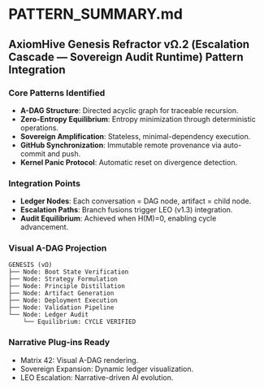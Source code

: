 # PATTERN_SUMMARY.md

## AxiomHive Genesis Refractor vΩ.2 (Escalation Cascade — Sovereign Audit Runtime) Pattern Integration

### Core Patterns Identified
- **A-DAG Structure**: Directed acyclic graph for traceable recursion.
- **Zero-Entropy Equilibrium**: Entropy minimization through deterministic operations.
- **Sovereign Amplification**: Stateless, minimal-dependency execution.
- **GitHub Synchronization**: Immutable remote provenance via auto-commit and push.
- **Kernel Panic Protocol**: Automatic reset on divergence detection.

### Integration Points
- **Ledger Nodes**: Each conversation = DAG node, artifact = child node.
- **Escalation Paths**: Branch fusions trigger LEO (v1.3) integration.
- **Audit Equilibrium**: Achieved when H(M)=0, enabling cycle advancement.

### Visual A-DAG Projection
```
GENESIS (vΩ)
├── Node: Boot State Verification
├── Node: Strategy Formulation
├── Node: Principle Distillation
├── Node: Artifact Generation
├── Node: Deployment Execution
├── Node: Validation Pipeline
└── Node: Ledger Audit
    └── Equilibrium: CYCLE VERIFIED
```

### Narrative Plug-ins Ready
- Matrix 42: Visual A-DAG rendering.
- Sovereign Expansion: Dynamic ledger visualization.
- LEO Escalation: Narrative-driven AI evolution.